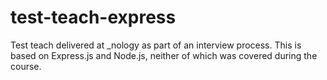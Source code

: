 # test-teach-express
Test teach delivered at _nology as part of an interview process. This is based on Express.js and Node.js, neither of which was covered during the course.

